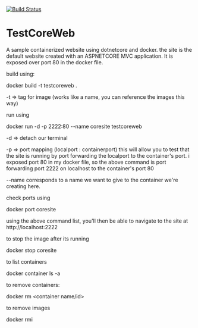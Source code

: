 [![Build Status](https://dev.azure.com/danjaffa/DanJaffaWebDocker/_apis/build/status/DanJaffaWebDocker%20-%20CI)](https://dev.azure.com/danjaffa/DanJaffaWebDocker/_build/latest?definitionId=1)

# TestCoreWeb
A sample containerized website using dotnetcore and docker.  the site is the default website created with an ASPNETCORE MVC application.  It is exposed over port 80 in the docker file.

build using:

docker build -t testcoreweb .

-t => tag for image (works like a name, you can reference the images this way)


run using 

docker run -d -p 2222:80 --name coresite testcoreweb

-d => detach our terminal

-p => port mapping (localport : containerport)  this will allow you to test that the site is running by port forwarding the localport to the container's port.  i exposed port 80 in my docker file, so the above command is port forwarding port 2222 on localhost to the container's port 80

--name corresponds to a name we want to give to the container we're creating here.


check ports using 

docker port coresite


using the above command list, you'll then be able to navigate to the site at http://localhost:2222


to stop the image after its running 

docker stop coresite


to list containers

docker container ls -a

to remove containers:

docker rm <container name/id>


to remove images 

docker rmi <image name>
  
  
